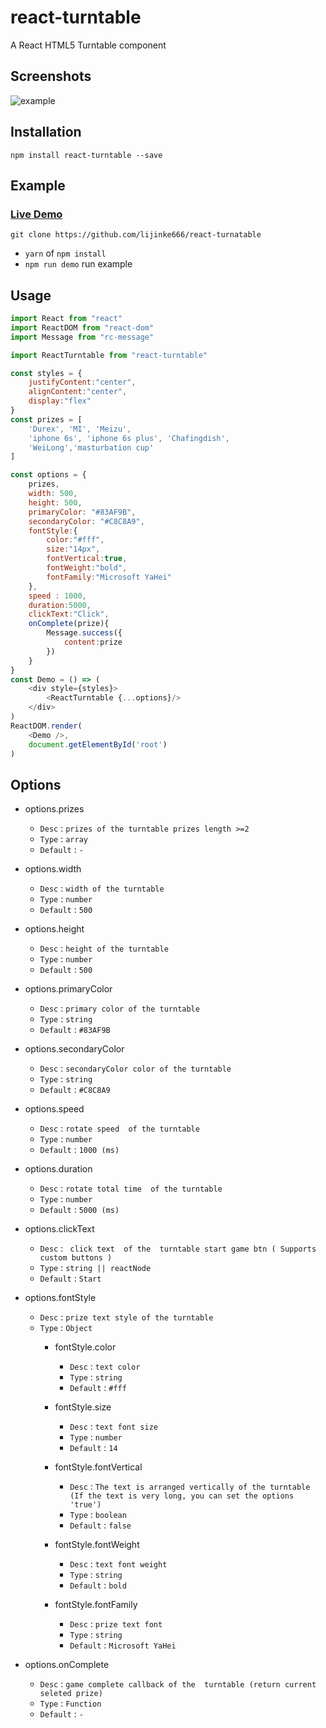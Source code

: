 # react-turntable
A React HTML5 Turntable component 

## Screenshots
![example](https://github.com/lijinke666/react-turntable/blob/master/example.png)

## Installation
```
npm install react-turntable --save
```

## Example
### [Live Demo](https://lijinke666.github.io/react-turntable/)

```
git clone https://github.com/lijinke666/react-turnatable
```
 - `yarn` of `npm install`
 - `npm run demo`   run example


## Usage
```javascript
import React from "react"
import ReactDOM from "react-dom"
import Message from "rc-message"

import ReactTurntable from "react-turntable"

const styles = {
    justifyContent:"center",
    alignContent:"center",
    display:"flex"
}
const prizes = [
    'Durex', 'MI', 'Meizu', 
    'iphone 6s', 'iphone 6s plus', 'Chafingdish',
    'WeiLong','masturbation cup'
]

const options = {
    prizes,
    width: 500,
    height: 500,
    primaryColor: "#83AF9B",
    secondaryColor: "#C8C8A9",
    fontStyle:{
        color:"#fff",
        size:"14px",
        fontVertical:true,
        fontWeight:"bold",
        fontFamily:"Microsoft YaHei"
    },
    speed : 1000,                  
    duration:5000,               
    clickText:"Click",
    onComplete(prize){
        Message.success({
            content:prize
        })
    }
}
const Demo = () => (
    <div style={styles}>
        <ReactTurntable {...options}/>
    </div>
)
ReactDOM.render(
    <Demo />,
    document.getElementById('root')
)
```


## Options 
- options.prizes
  - `Desc` : `prizes of the turntable prizes length >=2`
  - `Type` : `array`
  - `Default` : `-`

- options.width 
  - `Desc` : `width of the turntable`
  - `Type` : `number`
  - `Default` : `500`

- options.height 
  - `Desc` : `height of the turntable`
  - `Type` : `number`
  - `Default` : `500`

- options.primaryColor 
  - `Desc` : `primary color of the turntable`
  - `Type` : `string`
  - `Default` : `#83AF9B`

- options.secondaryColor 
  - `Desc` : `secondaryColor color of the turntable`
  - `Type` : `string`
  - `Default` : `#C8C8A9`

- options.speed 
  - `Desc` : `rotate speed  of the turntable`
  - `Type` : `number`
  - `Default` : `1000 (ms)`

- options.duration 
  - `Desc` : `rotate total time  of the turntable`
  - `Type` : `number`
  - `Default` : `5000 (ms)`

- options.clickText 
  - `Desc` : ` click text  of the  turntable start game btn ( Supports custom buttons )`
  - `Type` : `string || reactNode`
  - `Default` : `Start`

- options.fontStyle 
  - `Desc` : `prize text style of the turntable`
  - `Type` : `Object`
    - fontStyle.color 
       - `Desc` : `text color`
       - `Type` : `string`
       - `Default` : `#fff`

    - fontStyle.size 
       - `Desc` : `text font size`
       - `Type` : `number`
       - `Default` : `14`

    - fontStyle.fontVertical 
       - `Desc` : `The text is arranged vertically of the turntable (If the text is very long, you can set the options 'true')`
       - `Type` : `boolean`
       - `Default` : `false`

    - fontStyle.fontWeight 
       - `Desc` : `text font weight`
       - `Type` : `string`
       - `Default` : `bold`

    - fontStyle.fontFamily 
       - `Desc` : `prize text font`
       - `Type` : `string`
       - `Default` : `Microsoft YaHei`

- options.onComplete 
  - `Desc` : `game complete callback of the  turntable (return current seleted prize)`
  - `Type` : `Function`
  - `Default` : `-`
  
  
  
